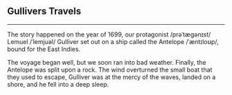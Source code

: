 ## Gullivers Travels

<hr>

The story happened on the year of 1699, our protagonist /prəˈtæɡənɪst/ Lemuel /ˈlemjuəl/  Gulliver set out on a ship called the Antelope /ˈæntɪloʊp/,  bound for the East Indies.

The voyage began well, but we soon ran into bad weather.
Finally, the Antelope was split upon a rock.
The wind overturned the small boat that they used to escape, Gulliver was at the mercy of the waves, landed on a shore, and he fell into a deep sleep.


